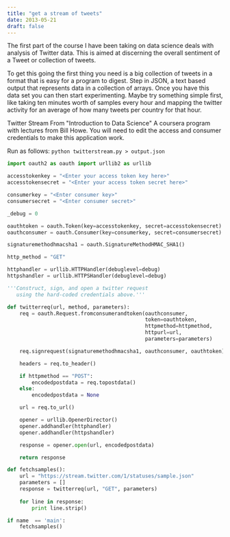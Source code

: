 ```yaml
---
title: "get a stream of tweets"
date: 2013-05-21
draft: false
---
```


The first part of the course I have been taking on data science deals with
analysis of Twitter data. This is aimed at discerning the overall sentiment of a
Tweet or collection of tweets.

To get this going the first thing you need is a big collection of tweets in a
format that is easy for a program to digest. Step in JSON, a text based output
that represents data in a collection of arrays. Once you have this data set you
can then start experimenting. Maybe try something simple first, like taking ten
minutes worth of samples every hour and mapping the twitter activity for an
average of how many tweets per country for that hour.

Twitter Stream
From "Introduction to Data Science" A coursera program with lectures from 
Bill Howe. You will need to edit the access and consumer credentials to make this
application work.

Run as follows: `python twitterstream.py > output.json`

```python
import oauth2 as oauth import urllib2 as urllib

accesstokenkey = "<Enter your access token key here>" 
accesstokensecret = "<Enter your access token secret here>"

consumerkey = "<Enter consumer key>" 
consumersecret = "<Enter consumer secret>"

_debug = 0

oauthtoken = oauth.Token(key=accesstokenkey, secret=accesstokensecret) 
oauthconsumer = oauth.Consumer(key=consumerkey, secret=consumersecret)

signaturemethodhmacsha1 = oauth.SignatureMethodHMAC_SHA1()

http_method = "GET"

httphandler = urllib.HTTPHandler(debuglevel=debug) 
httpshandler = urllib.HTTPSHandler(debuglevel=debug)

'''Construct, sign, and open a twitter request 
   using the hard-coded credentials above.''' 

def twitterreq(url, method, parameters): 
    req = oauth.Request.fromconsumerandtoken(oauthconsumer,
                                             token=oauthtoken,
                                             httpmethod=httpmethod, 
                                             httpurl=url, 
                                             parameters=parameters)

    req.signrequest(signaturemethodhmacsha1, oauthconsumer, oauthtoken)

    headers = req.to_header()

    if httpmethod == "POST":
        encodedpostdata = req.topostdata()
    else:
        encodedpostdata = None

    url = req.to_url()

    opener = urllib.OpenerDirector()
    opener.addhandler(httphandler) 
    opener.addhandler(httpshandler)

    response = opener.open(url, encodedpostdata)

    return response

def fetchsamples(): 
    url = "https://stream.twitter.com/1/statuses/sample.json"
    parameters = []
    response = twitterreq(url, "GET", parameters)
    
    for line in response:
        print line.strip()

if name  == 'main':
    fetchsamples()
```
